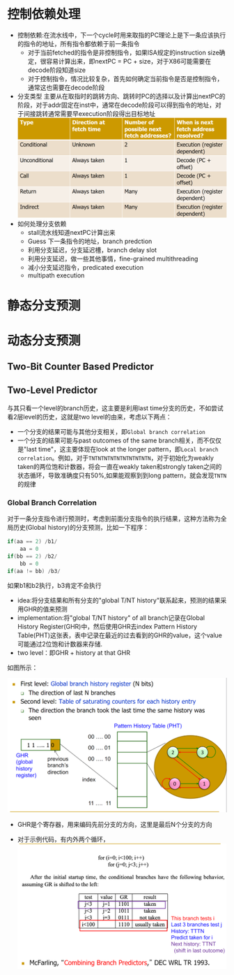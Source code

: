 # 控制依赖处理
- 控制依赖:在流水线中，下一个cycle时用来取指的PC理论上是下一条应该执行的指令的地址，所有指令都依赖于前一条指令
    - 对于当前fetched的指令是非控制指令，如果ISA规定的instruction size确定，很容易计算出来，即nextPC = PC + size，对于X86可能需要在decode阶段知道size
    - 对于控制指令，情况比较复杂，首先如何确定当前指令是否是控制指令，通常这也需要在decode阶段
- 分支类型
主要从在取指时的跳转方向、跳转时PC的选择以及计算出nextPC的阶段，对于addr固定在inst中，通常在decode阶段可以得到指令的地址，对于间接跳转通常需要早execution阶段得出目标地址         
![Alt text](image/1-1.png)
- 如何处理分支依赖
    - stall流水线知道nextPC计算出来
    - Guess 下一条指令的地址，branch predction
    - 利用分支延迟，分支延迟槽，branch delay slot
    - 利用分支延迟，做一些其他事情，fine-grained multithreading
    - 减小分支延迟指令，predicated execution
    - multipath execution

# 静态分支预测

# 动态分支预测
## Two-Bit Counter Based Predictor

## Two-Level Predictor
与其只看一个level的branch历史，这主要是利用last time分支的历史，不如尝试看2层level的历史，这就是two level的由来，考虑以下两点：

- 一个分支的结果可能与其他分支相关，即`Global branch correlation`
- 一个分支的结果可能与past outcomes of the same branch相关，而不仅仅是"last time"，这主要体现在look at the longer pattern，即`Local branch correlation`。例如，对于`TNTNTNTNTNTNTNTNTNTN`，对于初始化为weakly taken的两位饱和计数器，将会一直在weakly taken和strongly taken之间的状态循环，导致准确度只有50%,如果能观察到到long pattern，就会发现`TNTN`的规律

### Global Branch Correlation 
对于一条分支指令进行预测时，考虑到前面分支指令的执行结果，这种方法称为全局历史(Global history)的分支预测，比如一下程序：
```c
if(aa == 2) /b1/
    aa = 0
if(bb == 2) /b2/
    bb = 0
if(aa != bb) /b3/
```
如果b1和b2执行，b3肯定不会执行

- idea:将分支结果和所有分支的"global T/NT history"联系起来，预测的结果采用GHR的值来预测
- implementation:将"global T/NT history" of all branch记录在Global History Register(GHR)中，然后使用GHR去index Pattern History Table(PHT)这张表，表中记录在最近的过去看到的GHR的value，这个value可能通过2位饱和计数器来存储.
- two level：即GHR + history at that GHR
  
如图所示：

![Alt text](image/1-2.png)
- GHR是个寄存器，用来编码先前分支的方向，这里是最后N个分支的方向

- 对于示例代码，有内外两个循环，
![Alt text](image/1-3.png)